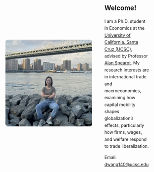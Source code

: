 <style>
  .content-wrapper {
    display: flex;
    align-items: center;
    justify-content: center;
    max-width: 900px; /* Keep layout balanced */
    margin: 150px auto; /* Push content down */
    gap: 40px; /* Space between image and text */
    padding: 20px;
  }

  .content-wrapper img {
    width: 280px; /* Keep original image size */
    flex-shrink: 0;
    border-radius: 8px;
  }

  .text-content {
    max-width: 600px;
    line-height: 1.6;
  }

  .text-content h2 {
    margin-bottom: 15px;
  }
</style>

<div class="content-wrapper">
  <img src="/images/wdz.jpg" alt="Dizhi Wang">
  <div class="text-content">
    <h2>Welcome!</h2>
    <p>
      I am a Ph.D. student in Economics at the 
      <a href="https://economics.ucsc.edu/">University of California, Santa Cruz (UCSC)</a>, 
      advised by Professor 
      <a href="https://sites.google.com/view/acspearot/home">Alan Spearot</a>. 
      My research interests are in international trade and macroeconomics, 
      examining how capital mobility shapes globalization’s effects, 
      particularly how firms, wages, and welfare respond to trade liberalization.
    </p>
    <p>Email: <a href="mailto:dwang140@ucsc.edu">dwang140@ucsc.edu</a></p>
  </div>
</div>



